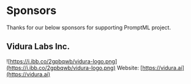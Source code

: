 # Sponsors
Thanks for our below sponsors for supporting PromptML project.

## Vidura Labs Inc. 
![https://i.ibb.co/2gpbqwb/vidura-logo.png](https://i.ibb.co/2gpbqwb/vidura-logo.png)
Website: [https://vidura.ai](https://vidura.ai)

